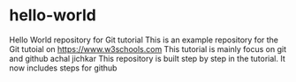 # hello-world
Hello World repository for Git tutorial
This is an example repository for the Git tutoial on https://www.w3schools.com
This tutorial is mainly focus on git and github
achal jichkar
This repository is built step by step in the tutorial.
It now includes steps for github
